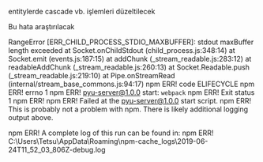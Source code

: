 entitylerde cascade vb. işlemleri düzeltilecek


Bu hata araştırılacak

RangeError [ERR_CHILD_PROCESS_STDIO_MAXBUFFER]: stdout maxBuffer length exceeded
    at Socket.onChildStdout (child_process.js:348:14)
    at Socket.emit (events.js:187:15)
    at addChunk (_stream_readable.js:283:12)
    at readableAddChunk (_stream_readable.js:260:13)
    at Socket.Readable.push (_stream_readable.js:219:10)
    at Pipe.onStreamRead (internal/stream_base_commons.js:94:17)
npm ERR! code ELIFECYCLE
npm ERR! errno 1
npm ERR! pyu-server@1.0.0 start: `webpack`
npm ERR! Exit status 1
npm ERR!
npm ERR! Failed at the pyu-server@1.0.0 start script.
npm ERR! This is probably not a problem with npm. There is likely additional logging output above.

npm ERR! A complete log of this run can be found in:
npm ERR!     C:\Users\Tetsu\AppData\Roaming\npm-cache\_logs\2019-06-24T11_52_03_806Z-debug.log
